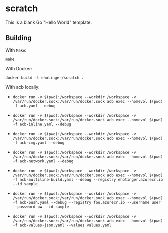 # scratch

This is a blank Go "Hello World" template.

## Building

With `Make`:

`make`

With Docker:

`docker build -t ehotinger/scratch .`

With acb locally:

- `docker run -v $(pwd):/workspace --workdir /workspace -v /var/run/docker.sock:/var/run/docker.sock acb exec --homevol $(pwd) -f acb.yaml --debug`

- `docker run -v $(pwd):/workspace --workdir /workspace -v /var/run/docker.sock:/var/run/docker.sock acb exec --homevol $(pwd) -f acb-inline.yaml --debug`

- `docker run -v $(pwd):/workspace --workdir /workspace -v /var/run/docker.sock:/var/run/docker.sock acb exec --homevol $(pwd) -f acb-img.yaml --debug`

- `docker run -v $(pwd):/workspace --workdir /workspace -v /var/run/docker.sock:/var/run/docker.sock acb exec --homevol $(pwd) -f acb-network.yaml --debug`

- `docker run -v $(pwd):/workspace --workdir /workspace -v /var/run/docker.sock:/var/run/docker.sock acb exec --homevol $(pwd) -f acb-multiline-build.yaml --debug --registry ehotinger.azurecr.io --id sample`

- `docker run -v $(pwd):/workspace --workdir /workspace -v /var/run/docker.sock:/var/run/docker.sock acb exec --homevol $(pwd) -f acb-push.yaml --debug --registry foo.azurecr.io --username user --password pw --id sample`

- `docker run -v $(pwd):/workspace --workdir /workspace -v /var/run/docker.sock:/var/run/docker.sock acb exec --homevol $(pwd) -f acb-values-json.yaml --values values.yaml`